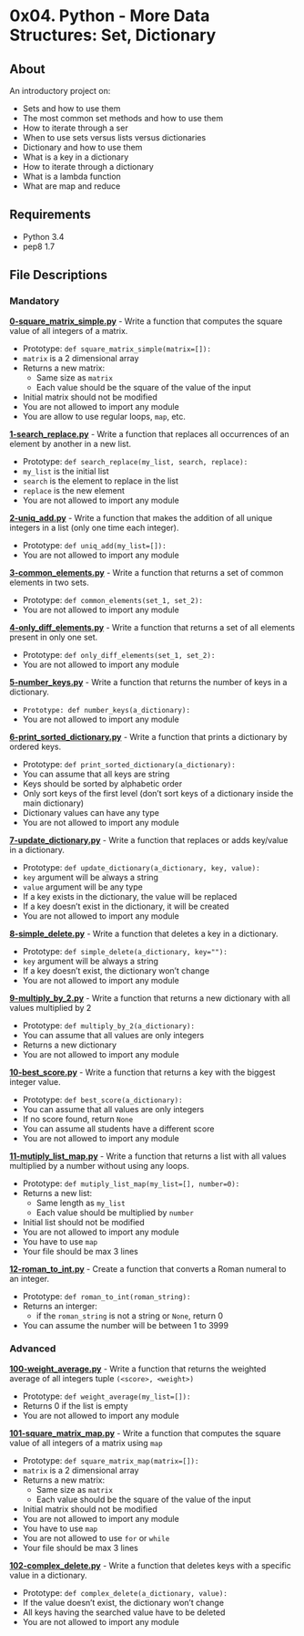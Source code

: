 # 0x04. Python - More Data Structures: Set, Dictionary

## About

An introductory project on:

-  Sets and how to use them
-  The most common set methods and how to use them
-  How to iterate through a ser
-  When to use sets versus lists versus dictionaries
-  Dictionary and how to use them
-  What is a key in a dictionary
-  How to iterate through a dictionary
-  What is a lambda function
-  What are map and reduce

## Requirements

-  Python 3.4
-  pep8 1.7

## File Descriptions

### Mandatory

**[0-square_matrix_simple.py](0-square_matrix_simple.py)** - Write a function that computes the square value of all integers of a matrix.

-  Prototype: `def square_matrix_simple(matrix=[]):`
-  `matrix` is a 2 dimensional array
-  Returns a new matrix:
   -  Same size as `matrix`
   -  Each value should be the square of the value of the input
-  Initial matrix should not be modified
-  You are not allowed to import any module
-  You are allow to use regular loops, `map`, etc.

**[1-search_replace.py](1-search_replace.py)** - Write a function that replaces all occurrences of an element by another in a new list.

-  Prototype: `def search_replace(my_list, search, replace):`
-  `my_list` is the initial list
-  `search` is the element to replace in the list
-  `replace` is the new element
-  You are not allowed to import any module

**[2-uniq_add.py](2-uniq_add.py)** - Write a function that makes the addition of all unique integers in a list (only one time each integer).

-  Prototype: `def uniq_add(my_list=[]):`
-  You are not allowed to import any module

**[3-common_elements.py](3-common_elements.py)** - Write a function that returns a set of common elements in two sets.

-  Prototype: `def common_elements(set_1, set_2):`
-  You are not allowed to import any module

**[4-only_diff_elements.py](4-only_diff_elements.py)** - Write a function that returns a set of all elements present in only one set.

-  Prototype: `def only_diff_elements(set_1, set_2):`
-  You are not allowed to import any module

**[5-number_keys.py](5-number_keys.py)** - Write a function that returns the number of keys in a dictionary.

-  `Prototype: def number_keys(a_dictionary):`
-  You are not allowed to import any module

**[6-print_sorted_dictionary.py](6-print_sorted_dictionary.py)** - Write a function that prints a dictionary by ordered keys.

-  Prototype: `def print_sorted_dictionary(a_dictionary):`
-  You can assume that all keys are string
-  Keys should be sorted by alphabetic order
-  Only sort keys of the first level (don’t sort keys of a dictionary inside the main dictionary)
-  Dictionary values can have any type
-  You are not allowed to import any module

**[7-update_dictionary.py](7-update_dictionary.py)** - Write a function that replaces or adds key/value in a dictionary.

-  Prototype: `def update_dictionary(a_dictionary, key, value):`
-  `key` argument will be always a string
-  `value` argument will be any type
-  If a key exists in the dictionary, the value will be replaced
-  If a key doesn’t exist in the dictionary, it will be created
-  You are not allowed to import any module

**[8-simple_delete.py](8-simple_delete.py)** - Write a function that deletes a key in a dictionary.

-  Prototype: `def simple_delete(a_dictionary, key=""):`
-  `key` argument will be always a string
-  If a key doesn’t exist, the dictionary won’t change
-  You are not allowed to import any module

**[9-multiply_by_2.py](9-multiply_by_2.py)** - Write a function that returns a new dictionary with all values multiplied by 2

-  Prototype: `def multiply_by_2(a_dictionary):`
-  You can assume that all values are only integers
-  Returns a new dictionary
-  You are not allowed to import any module

**[10-best_score.py](10-best_score.py)** - Write a function that returns a key with the biggest integer value.

-  Prototype: `def best_score(a_dictionary):`
-  You can assume that all values are only integers
-  If no score found, return `None`
-  You can assume all students have a different score
-  You are not allowed to import any module

**[11-mutiply_list_map.py](11-mutiply_list_map.py)** - Write a function that returns a list with all values multiplied by a number without using any loops.

-  Prototype: `def mutiply_list_map(my_list=[], number=0):`
-  Returns a new list:
   -  Same length as `my_list`
   -  Each value should be multiplied by `number`
-  Initial list should not be modified
-  You are not allowed to import any module
-  You have to use `map`
-  Your file should be max 3 lines

**[12-roman_to_int.py](12-roman_to_int.py)** - Create a function that converts a Roman numeral to an integer.

-  Prototype: `def roman_to_int(roman_string):`
-  Returns an interger:
   -  if the `roman_string` is not a string or `None`, return 0
-  You can assume the number will be between 1 to 3999

### Advanced

**[100-weight_average.py](100-weight_average.py)** - Write a function that returns the weighted average of all integers tuple `(<score>, <weight>)`

-  Prototype: `def weight_average(my_list=[]):`
-  Returns 0 if the list is empty
-  You are not allowed to import any module

**[101-square_matrix_map.py](101-square_matrix_map.py)** - Write a function that computes the square value of all integers of a matrix using `map`

-  Prototype: `def square_matrix_map(matrix=[]):`
-  `matrix` is a 2 dimensional array
-  Returns a new matrix:
   -  Same size as `matrix`
   -  Each value should be the square of the value of the input
-  Initial matrix should not be modified
-  You are not allowed to import any module
-  You have to use `map`
-  You are not allowed to use `for` or `while`
-  Your file should be max 3 lines

**[102-complex_delete.py](102-complex_delete.py)** - Write a function that deletes keys with a specific value in a dictionary.

-  Prototype: `def complex_delete(a_dictionary, value):`
-  If the value doesn’t exist, the dictionary won’t change
-  All keys having the searched value have to be deleted
-  You are not allowed to import any module
